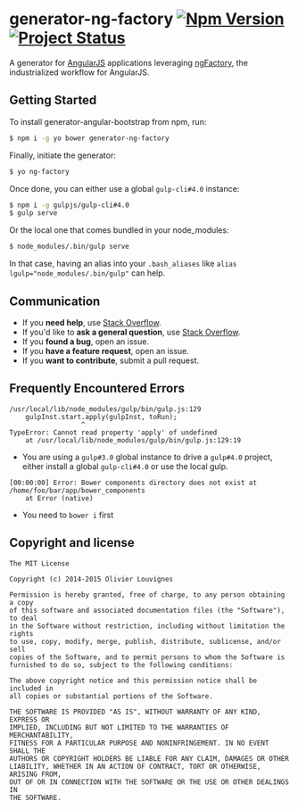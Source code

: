 # generator-ng-factory [![Npm Version](https://img.shields.io/npm/v/generator-ng-factory.svg?style=flat)](https://www.npmjs.com/package/generator-ng-factory) [![Project Status](https://img.shields.io/badge/status-beta-blue.svg?style=flat)](https://github.com/ng-tools/generator-ng-factory)

A generator for [AngularJS](https://github.com/angular/angular.js) applications leveraging [ngFactory](https://github.com/ng-tools/ng-factory), the industrialized workflow for AngularJS.


## Getting Started

To install generator-angular-bootstrap from npm, run:

```bash
$ npm i -g yo bower generator-ng-factory
```

Finally, initiate the generator:

```bash
$ yo ng-factory
```

Once done, you can either use a global `gulp-cli#4.0` instance:

```bash
$ npm i -g gulpjs/gulp-cli#4.0
$ gulp serve
```

Or the local one that comes bundled in your node_modules:

```bash
$ node_modules/.bin/gulp serve
```

In that case, having an alias into your `.bash_aliases` like `alias lgulp="node_modules/.bin/gulp"` can help.


## Communication

- If you **need help**, use [Stack Overflow](http://stackoverflow.com/questions).
- If you'd like to **ask a general question**, use [Stack Overflow](http://stackoverflow.com/questions).
- If you **found a bug**, open an issue.
- If you **have a feature request**, open an issue.
- If you **want to contribute**, submit a pull request.


## Frequently Encountered Errors

```
/usr/local/lib/node_modules/gulp/bin/gulp.js:129
    gulpInst.start.apply(gulpInst, toRun);
                  ^
TypeError: Cannot read property 'apply' of undefined
    at /usr/local/lib/node_modules/gulp/bin/gulp.js:129:19
```
- You are using a `gulp#3.0` global instance to drive a `gulp#4.0` project, either install a global `gulp-cli#4.0` or use the local gulp.

```
[00:00:00] Error: Bower components directory does not exist at /home/foo/bar/app/bower_components
    at Error (native)
```
- You need to `bower i` first


## Copyright and license

    The MIT License

    Copyright (c) 2014-2015 Olivier Louvignes

    Permission is hereby granted, free of charge, to any person obtaining a copy
    of this software and associated documentation files (the "Software"), to deal
    in the Software without restriction, including without limitation the rights
    to use, copy, modify, merge, publish, distribute, sublicense, and/or sell
    copies of the Software, and to permit persons to whom the Software is
    furnished to do so, subject to the following conditions:

    The above copyright notice and this permission notice shall be included in
    all copies or substantial portions of the Software.

    THE SOFTWARE IS PROVIDED "AS IS", WITHOUT WARRANTY OF ANY KIND, EXPRESS OR
    IMPLIED, INCLUDING BUT NOT LIMITED TO THE WARRANTIES OF MERCHANTABILITY,
    FITNESS FOR A PARTICULAR PURPOSE AND NONINFRINGEMENT. IN NO EVENT SHALL THE
    AUTHORS OR COPYRIGHT HOLDERS BE LIABLE FOR ANY CLAIM, DAMAGES OR OTHER
    LIABILITY, WHETHER IN AN ACTION OF CONTRACT, TORT OR OTHERWISE, ARISING FROM,
    OUT OF OR IN CONNECTION WITH THE SOFTWARE OR THE USE OR OTHER DEALINGS IN
    THE SOFTWARE.
